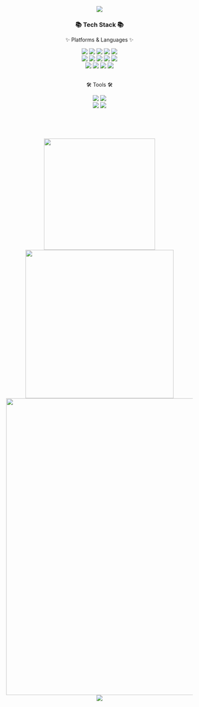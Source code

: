 <div align=center>
	<img src="https://capsule-render.vercel.app/api?type=waving&color=auto&height=200&section=header&text=backend%20Virtuoso&fontSize=80" />	
</div>

<div align=center>
	<h3>📚 Tech Stack 📚</h3>
	<p>✨ Platforms & Languages ✨</p>
</div>

<div align="center">
	<img src="https://img.shields.io/badge/React-20232A?style=flat-square&logo=react&logoColor=61DAFB" />
	<img src="https://img.shields.io/badge/HTML5-E34F26?style=flat-square&logo=html5&logoColor=white" />
	<img src="https://img.shields.io/badge/CSS3-1572B6?style=flat-square&logo=css3&logoColor=white" />
	<img src="https://img.shields.io/badge/JavaScript-F7DF1E?style=flat-square&logo=JavaScript&logoColor=white" />
	<img src="https://img.shields.io/badge/Bootstrap-7952B3?style=flat-square&logo=Bootstrap&logoColor=white" />
	<br>
	<img src="https://img.shields.io/badge/Node.js-339933?style=flat-square&logo=Node.js&logoColor=white"/>
	<img src="https://img.shields.io/badge/Java-007396?style=flat-square&logo=Conda-Forge&logoColor=white" />
	<img src="https://img.shields.io/badge/Spring-6DB33F?style=flat-square&logo=Spring&logoColor=white" />
  	<img src="https://img.shields.io/badge/SpringBoot-6DB33F?style=flat-square&logo=SpringBoot&logoColor=white"/>
	<img src="https://img.shields.io/badge/C%2B%2B-00599C?style=flat-square&logo=c%2B%2B&logoColor=white"/>
	<br>
	<img src="https://img.shields.io/badge/PostgreSQL-316192?style=flat-square&logo=postgresql&logoColor=white" />
	<img src="https://img.shields.io/badge/Oracle%20SQL-F80000?style=flat-square&logo=Oracle&logoColor=white" />
	<img src="https://img.shields.io/badge/MySQL-4479A1?style=flat-square&logo=MySQL&logoColor=white" />
	<img src="https://img.shields.io/badge/MongoDB-47A248?style=flat-square&logo=MongoDB&logoColor=white" />
</div>

<br>

<div align=center>
	<p>🛠 Tools 🛠</p>
</div>

<div align=center>
	<img src="https://img.shields.io/badge/Eclipse%20IDE-2C2255?style=flat-square&logo=EclipseIDE&logoColor=white" />
	<img src="https://img.shields.io/badge/IntelliJ_IDEA-000000.svg?style=flat-square&logo=intellij-idea&logoColor=white" />
	<br>
 	<img src="https://img.shields.io/badge/Visual%20Studio%20Code-007ACC?style=flat-square&logo=VisualStudioCode&logoColor=white" />
	<img src="https://img.shields.io/badge/GitHub-181717?style=flat-square&logo=GitHub&logoColor=white" />
</div>

<br><br><br>

<div align=center>
	<a href="https://github.com/anuraghazra/github-readme-stats">
		<img src="https://github-readme-stats.vercel.app/api/top-langs/?username=backendVirtuoso&layout=compact" width="300px" />
	</a>    
	<a href="https://github.com/anuraghazra/github-readme-stats">
		<img src="https://github-readme-stats.vercel.app/api?username=backendVirtuoso" width="400px" />
	</a>
	<a href="https://github.com/ashutosh00710/github-readme-activity-graph">
		<img src="https://github-readme-activity-graph.vercel.app/graph?username=backendVirtuoso&theme=react-light&bg_color=ffffff&hide_border=true&line=87CEEB&color=000000&point=777777" width="800px"/>
	</a>
</div>

<div align=center>
	<img src="https://capsule-render.vercel.app/api?type=waving&color=auto&height=200&section=footer&text=%20&fontSize=80" />	
</div>


<!-- 뱀 모양
<div align=center>
	<img src="https://github.com/backendVirtuoso/backendVirtuoso/blob/output/github-snake.svg?color_snake=#58A6FF&color_dots=#EEEEEE,#E1BEE7,#BA68C8,#8E24AA,#4A148C?palette=github-dark" width="80%">
</div> 
-->


